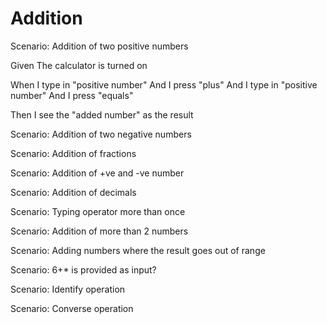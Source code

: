 # Addition

Scenario: Addition of two positive numbers

  Given The calculator is turned on

  When I type in "positive number"
  And I press "plus"
  And I type in "positive number"
  And I press "equals"

  Then I see the "added number" as the result

Scenario: Addition of two negative numbers

Scenario: Addition of fractions

Scenario: Addition of +ve and -ve number

Scenario: Addition of decimals

Scenario: Typing operator more than once

Scenario: Addition of more than 2 numbers

Scenario: Adding numbers where the result goes out of range

Scenario: 6+* is provided as input?

Scenario: Identify operation

Scenario: Converse operation
